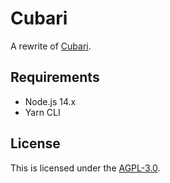 # Cubari

A rewrite of [Cubari](https://cubari.moe).

## Requirements

- Node.js 14.x
- Yarn CLI

## License

This is licensed under the [AGPL-3.0](LICENSE).
